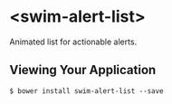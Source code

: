 # \<swim-alert-list\>

Animated list for actionable alerts.

## Viewing Your Application

```
$ bower install swim-alert-list --save
```